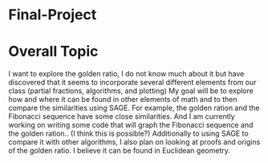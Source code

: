 Final-Project
=============

Overall Topic
=============

I want to explore the golden ratio, I do not know much about it but have discovered that it seems to incorporate several different elements from our class (partial fractions, algorithms, and plotting) My goal will be to explore how and where it can be found in other elements of math and to then compare the similarities using SAGE. For example, the golden ration and the Fibonacci sequence have some close similarities. And I am currently working on writing some code that will graph the Fibonacci sequence and the golden ration.. (I think this is possible?) Additionally to using SAGE to compare it with other algorithms, I also plan on looking at proofs and origins of the golden ratio. I believe it can be found in Euclidean geometry.

